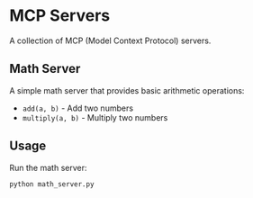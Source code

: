 # MCP Servers

A collection of MCP (Model Context Protocol) servers.

## Math Server

A simple math server that provides basic arithmetic operations:
- `add(a, b)` - Add two numbers
- `multiply(a, b)` - Multiply two numbers

## Usage

Run the math server:
```bash
python math_server.py 